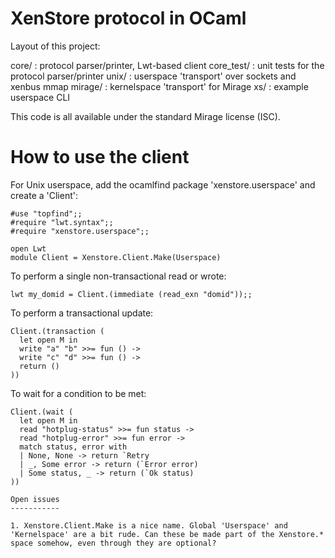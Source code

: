 XenStore protocol in OCaml
==========================

Layout of this project:

  core/        : protocol parser/printer, Lwt-based client
  core_test/   : unit tests for the protocol parser/printer
  unix/        : userspace 'transport' over sockets and xenbus mmap
  mirage/      : kernelspace 'transport' for Mirage
  xs/          : example userspace CLI

This code is all available under the standard Mirage license (ISC).

How to use the client
=====================

For Unix userspace, add the ocamlfind package 'xenstore.userspace'
and create a 'Client':
```
#use "topfind";;
#require "lwt.syntax";;
#require "xenstore.userspace";;

open Lwt
module Client = Xenstore.Client.Make(Userspace)
```
To perform a single non-transactional read or wrote:
```
lwt my_domid = Client.(immediate (read_exn "domid"));;
```
To perform a transactional update:
```
Client.(transaction (
  let open M in
  write "a" "b" >>= fun () ->
  write "c" "d" >>= fun () ->
  return ()
))
```
To wait for a condition to be met:
```
Client.(wait (
  let open M in
  read "hotplug-status" >>= fun status ->
  read "hotplug-error" >>= fun error ->
  match status, error with
  | None, None -> return `Retry
  | _, Some error -> return (`Error error)
  | Some status, _ -> return (`Ok status)
))

Open issues
-----------

1. Xenstore.Client.Make is a nice name. Global 'Userspace' and 'Kernelspace' are a bit rude. Can these be made part of the Xenstore.* space somehow, even through they are optional?

